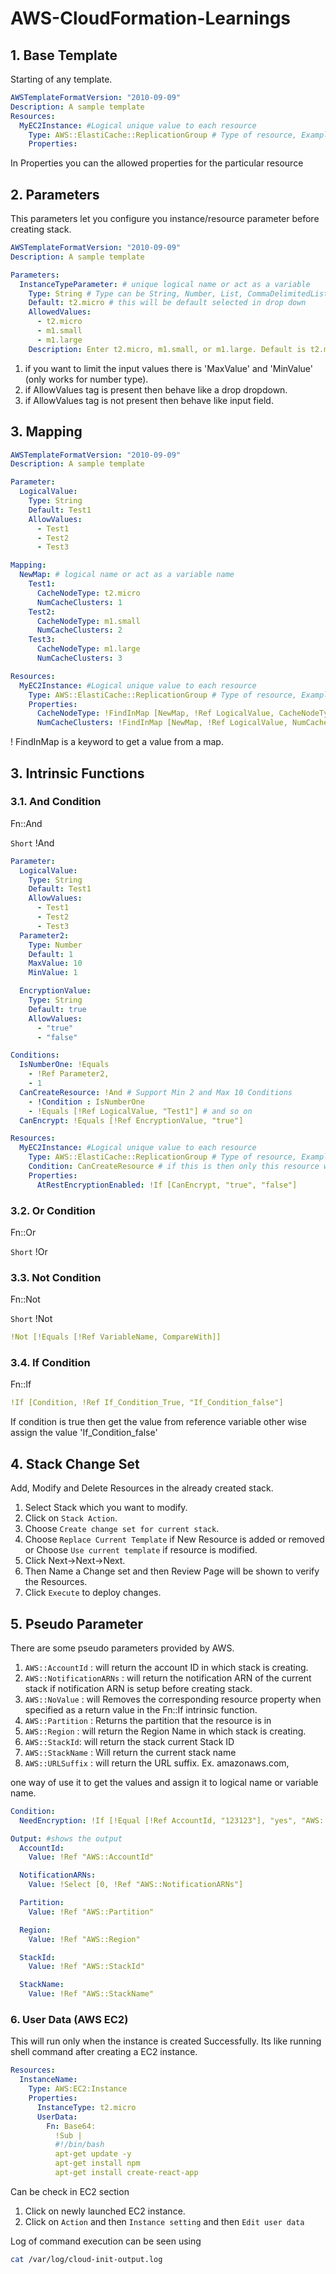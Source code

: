 # AWS-CloudFormation-Learnings

## 1. Base Template

Starting of any template.

```yaml
AWSTemplateFormatVersion: "2010-09-09"
Description: A sample template
Resources:
  MyEC2Instance: #Logical unique value to each resource
    Type: AWS::ElastiCache::ReplicationGroup # Type of resource, Example : Redis Cache
    Properties:
```

In Properties you can the allowed properties for the particular resource

## 2. Parameters

This parameters let you configure you instance/resource parameter before creating stack.

```yaml
AWSTemplateFormatVersion: "2010-09-09"
Description: A sample template

Parameters:
  InstanceTypeParameter: # unique logical name or act as a variable
    Type: String # Type can be String, Number, List, CommaDelimitedList, AWS-Specific Parameter Types, SSM Parameter Types
    Default: t2.micro # this will be default selected in drop down
    AllowedValues:
      - t2.micro
      - m1.small
      - m1.large
    Description: Enter t2.micro, m1.small, or m1.large. Default is t2.micro. # this will be shown below just above of the selection box.
```

1.  if you want to limit the input values there is 'MaxValue' and 'MinValue' (only works for number type).
2.  if AllowValues tag is present then behave like a drop dropdown.
3.  if AllowValues tag is not present then behave like input field.

## 3. Mapping

```yaml
AWSTemplateFormatVersion: "2010-09-09"
Description: A sample template

Parameter:
  LogicalValue:
    Type: String
    Default: Test1
    AllowValues:
      - Test1
      - Test2
      - Test3

Mapping:
  NewMap: # logical name or act as a variable name
    Test1:
      CacheNodeType: t2.micro
      NumCacheClusters: 1
    Test2:
      CacheNodeType: m1.small
      NumCacheClusters: 2
    Test3:
      CacheNodeType: m1.large
      NumCacheClusters: 3

Resources:
  MyEC2Instance: #Logical unique value to each resource
    Type: AWS::ElastiCache::ReplicationGroup # Type of resource, Example : Redis Cache
    Properties:
      CacheNodeType: !FindInMap [NewMap, !Ref LogicalValue, CacheNodeType]
      NumCacheClusters: !FindInMap [NewMap, !Ref LogicalValue, NumCacheClusters]
```

! FindInMap is a keyword to get a value from a map.

## 3. Intrinsic Functions

### 3.1. And Condition

Fn::And

`Short` !And

```yaml
Parameter:
  LogicalValue:
    Type: String
    Default: Test1
    AllowValues:
      - Test1
      - Test2
      - Test3
  Parameter2:
    Type: Number
    Default: 1
    MaxValue: 10
    MinValue: 1

  EncryptionValue:
    Type: String
    Default: true
    AllowValues:
      - "true"
      - "false"

Conditions:
  IsNumberOne: !Equals
    - !Ref Parameter2,
    - 1
  CanCreateResource: !And # Support Min 2 and Max 10 Conditions
    - !Condition : IsNumberOne
    - !Equals [!Ref LogicalValue, "Test1"] # and so on
  CanEncrypt: !Equals [!Ref EncryptionValue, "true"]

Resources:
  MyEC2Instance: #Logical unique value to each resource
    Type: AWS::ElastiCache::ReplicationGroup # Type of resource, Example : Redis Cache
    Condition: CanCreateResource # if this is then only this resource will be created.
    Properties:
      AtRestEncryptionEnabled: !If [CanEncrypt, "true", "false"]
```

### 3.2. Or Condition

Fn::Or

`Short` !Or

### 3.3. Not Condition

Fn::Not

`Short` !Not

```yaml
!Not [!Equals [!Ref VariableName, CompareWith]]
```

### 3.4. If Condition

Fn::If

```yaml
!If [Condition, !Ref If_Condition_True, "If_Condition_false"]
```

If condition is true then get the value from reference variable other wise assign the value 'If_Condition_false'

## 4. Stack Change Set

Add, Modify and Delete Resources in the already created stack.

1.  Select Stack which you want to modify.
2.  Click on `Stack Action`.
3.  Choose `Create change set for current stack`.
4.  Choose `Replace Current Template` if New Resource is added or removed or Choose `Use current template` if resource is modified.
5.  Click Next->Next->Next.
6.  Then Name a Change set and then Review Page will be shown to verify the Resources.
7.  Click `Execute` to deploy changes.

## 5. Pseudo Parameter

There are some pseudo parameters provided by AWS.

1.  `AWS::AccountId` : will return the account ID in which stack is creating.
2.  `AWS::NotificationARNs` : will return the notification ARN of the current stack if notification ARN is setup before creating stack.
3.  `AWS::NoValue` : will Removes the corresponding resource property when specified as a return value in the Fn::If intrinsic function.
4.  `AWS::Partition` : Returns the partition that the resource is in
5.  `AWS::Region` : will return the Region Name in which stack is creating.
6.  `AWS::StackId`: will return the stack current Stack ID
7.  `AWS::StackName` : Will return the current stack name
8.  `AWS::URLSuffix` : will return the URL suffix. Ex. amazonaws.com,

one way of use it to get the values and assign it to logical name or variable name.

```yaml
Condition:
  NeedEncryption: !If [!Equal [!Ref AccountId, "123123"], "yes", "AWS::NoValue"] # will return yes or remove that option property from the resource if they have.

Output: #shows the output
  AccountId:
    Value: !Ref "AWS::AccountId"

  NotificationARNs:
    Value: !Select [0, !Ref "AWS::NotificationARNs"]

  Partition:
    Value: !Ref "AWS::Partition"

  Region:
    Value: !Ref "AWS::Region"

  StackId:
    Value: !Ref "AWS::StackId"

  StackName:
    Value: !Ref "AWS::StackName"
```

### 6. User Data (AWS EC2)

This will run only when the instance is created Successfully. Its like running shell command after creating a EC2 instance.

```yaml
Resources:
  InstanceName:
    Type: AWS:EC2:Instance
    Properties:
      InstanceType: t2.micro
      UserData:
        Fn: Base64:
          !Sub |
          #!/bin/bash
          apt-get update -y
          apt-get install npm
          apt-get install create-react-app
```

Can be check in EC2 section

1. Click on newly launched EC2 instance.
2. Click on `Action` and then `Instance setting` and then `Edit user data`

Log of command execution can be seen using

```bash
cat /var/log/cloud-init-output.log
```
